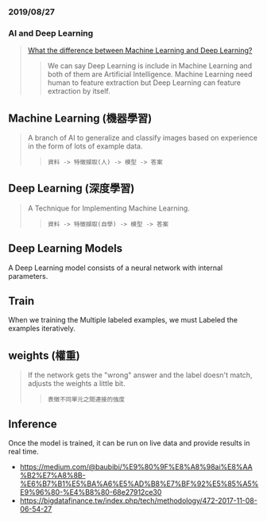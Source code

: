 ### 2019/08/27

### AI and Deep Learning

  > [What the difference between Machine Learning and Deep Learning?](https://blogs.nvidia.com.tw/2016/07/whats-difference-artificial-intelligence-machine-learning-deep-learning-ai/)
  >>We can say Deep Learning is include in Machine Learning and both of them are Artificial Intelligence.
  >>Machine Learning need human to feature extraction but Deep Learning can feature extraction by itself. 
 
  
  ## Machine Learning (機器學習)
  > A branch of AI to generalize and classify images based on experience in the form of lots of example data.
  >>`資料 -> 特徵擷取(人) -> 模型 -> 答案`
  
  ## Deep Learning (深度學習)
  > A Technique for Implementing Machine Learning.
  >>`資料 -> 特徵擷取(自學) -> 模型 -> 答案`
  
  ## Deep Learning Models
  A Deep Learning model consists of a neural network with internal parameters.   
    
  ## Train
  When we training the Multiple labeled examples, we must Labeled the examples iteratively.
   
  ## weights (權重)
  > If the network gets the "wrong" answer and the label doesn't match, adjusts the weights a little bit.
  >>`表徵不同單元之間連接的強度`
  
  ## Inference
  Once the model is trained, it can be run on live data and provide results in real time.
  
  
  * https://medium.com/@baubibi/%E9%80%9F%E8%A8%98ai%E8%AA%B2%E7%A8%8B-%E6%B7%B1%E5%BA%A6%E5%AD%B8%E7%BF%92%E5%85%A5%E9%96%80-%E4%B8%80-68e27912ce30
  * https://bigdatafinance.tw/index.php/tech/methodology/472-2017-11-08-06-54-27


